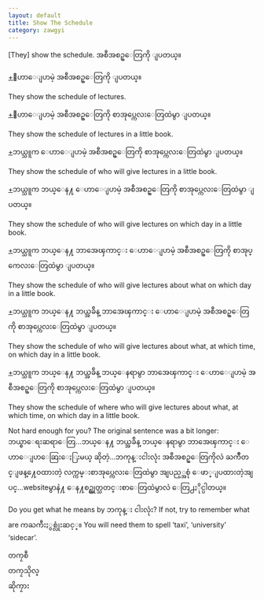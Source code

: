 ```yaml
---
layout: default
title: Show The Schedule
category: zawgyi
---
```


<p>[They] show the schedule. <span class='zawgyi'>အစီအစဥ္ေတြကို ျပတယ္။</span></p>

<p class='hide-trigger'><a href="#">+</a><span class='zawgyi'>ေဟာေျပာမဲ့ အစီအစဥ္ေတြကို ျပတယ္။</span></p>
<p class='hide-this'>They show the schedule of lectures.</p>

<p class='hide-trigger'><a href="#">+</a><span class='zawgyi'>ေဟာေျပာမဲ့ အစီအစဥ္ေတြကို စာအုပ္ကေလးေတြထဲမွာ ျပတယ္။</span></p>
<p class='hide-this'>They show the schedule of lectures in a little book.</p>

<p class='hide-trigger'><a href="#">+</a><span class='zawgyi'>ဘယ္သူက ေဟာေျပာမဲ့ အစီအစဥ္ေတြကို စာအုပ္ကေလးေတြထဲမွာ ျပတယ္။</span></p>
<p class='hide-this'>They show the schedule of who will give lectures in a little book.</p>

<p class='hide-trigger'><a href="#">+</a><span class='zawgyi'>ဘယ္သူက ဘယ္ေန႔ ေဟာေျပာမဲ့ အစီအစဥ္ေတြကို စာအုပ္ကေလးေတြထဲမွာ ျပတယ္။</span></p>
<p class='hide-this'>They show the schedule of who will give lectures on which day in a little book.</p>

<p class='hide-trigger'><a href="#">+</a><span class='zawgyi'>ဘယ္သူက ဘယ္ေန႔ ဘာအေၾကာင္း ေဟာေျပာမဲ့ အစီအစဥ္ေတြကို စာအုပ္ကေလးေတြထဲမွာ ျပတယ္။</span></p>
<p class='hide-this'>They show the schedule of who will give lectures about what on which day in a little book.</p>

<p class='hide-trigger'><a href="#">+</a><span class='zawgyi'>ဘယ္သူက ဘယ္ေန႔ ဘယ္အခ်ိန္ ဘာအေၾကာင္း ေဟာေျပာမဲ့ အစီအစဥ္ေတြကို စာအုပ္ကေလးေတြထဲမွာ ျပတယ္။</span></p>
<p class='hide-this'>They show the schedule of who will give lectures about what, at which time, on which day in a little book.</p>

<p class='hide-trigger'><a href="#">+</a><span class='zawgyi'>ဘယ္သူက ဘယ္ေန႔ ဘယ္အခ်ိန္ ဘယ္ေနရာမွာ ဘာအေၾကာင္း ေဟာေျပာမဲ့ အစီအစဥ္ေတြကို စာအုပ္ကေလးေတြထဲမွာ ျပတယ္။</span></p>
<p class='hide-this'>They show the schedule of where who will give lectures about what, at which time, on which day in a little book.</p>

<p>Not hard enough for you? The original sentence was a bit longer:<br>
<span class='zawgyi'>ဘယ္စာေရးဆရာေတြ...ဘယ္ေန႔ ဘယ္အခ်ိန္ ဘယ္ေနရာမွာ ဘာအေၾကာင္း ေဟာေျပာေဆြးေႏြးမယ္ ဆိုတဲ့...ဘကုန္းငါးလုံး အစီအစဥ္ေတြကိုလဲ ႀကိဳတင္ျဖန္႔ေဝထားတဲ့ လက္ကမ္းစာအုပ္ကေလးေတြထဲမွာ အျပည့္အစုံ ေဖာ္ျပထားတဲ့အျပင္</span>…website<span class='zawgyi'>မွာနဲ႔ ေန႔စဥ္ထုတ္သတင္းစာေတြထဲမွာလဲ ေတြ႕ႏိုင္ပါတယ္။</span></p>
<p>Do you get what he means by <span class='zawgyi'>ဘကုန္း ငါးလုံး</span>? If not, try to remember what are <span class='zawgyi'>ကႀကီးႏွစ္လုံးဆင့္။</span> You will need them to spell ‘taxi’, ‘university’ ‘sidecar’.</p>
<p class='zawgyi'>တကၠစီ<br>
တကၠသိုလ္<br>
ဆိုကၠား</p>
